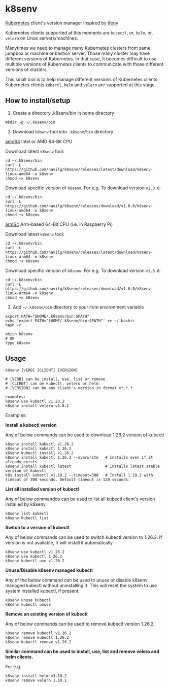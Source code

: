 # k8senv

[Kubernetes](https://kubernetes.io) client's version manager inspired by [tfenv](https://github.com/tfutils/tfenv)

Kubernetes clients supported at this moments are `kubectl`, or, `helm`, or, `velero` on Linux servers/machines.

Manytimes we need to manage many Kubernetes clusters from same jumpbox or machine or bastion server. Those many cluster may have different versions of Kubernetes. In that case, It becomes difficult to use multiple versions of Kubernetes clients to communicate with those different versions of clusters.

This small tool is to help manage different versions of Kubernetes clients. Kubernetes clients `kubectl`, `helm` and `velero` are supported at this stage.

## How to install/setup

1. Create a directory .k8senv/bin in home directory

```
mkdir -p ~/.k8senv/bin
```

2. Download `k8senv` tool into `.k8senv/bin` directory

[amd64](https://github.com/navilg/k8senv/releases/latest/download/k8senv-linux-amd64) Intel or AMD 64-Bit CPU

Download latest `k8senv` tool:
```
cd ~/.k8senv/bin
curl -L https://github.com/navilg/k8senv/releases/latest/download/k8senv-linux-amd64 -o k8senv
chmod +x k8senv
```

Download specific version of `k8senv`. For e.g. To download version `v1.0.0`:

```
cd ~/.k8senv/bin
curl -L https://github.com/navilg/k8senv/releases/download/v1.0.0/k8senv-linux-amd64 -o k8senv
chmod +x k8senv
```

[arm64](https://github.com/navilg/k8senv/releases/latest/download/k8senv-linux-arm64) Arm-based 64-Bit CPU (i.e. in Raspberry Pi)

Download latest `k8senv` tool:
```
cd ~/.k8senv/bin
curl -L https://github.com/navilg/k8senv/releases/latest/download/k8senv-linux-arm64 -o k8senv
chmod +x k8senv
```

Download specific version of `k8senv`. For e.g. To download version `v1.0.0`:

```
cd ~/.k8senv/bin
curl -L https://github.com/navilg/k8senv/releases/download/v1.0.0/k8senv-linux-arm64 -o k8senv
chmod +x k8senv
```

3. Add `~/.k8senv/bin` directory to your `PATH` environment variable

```
export PATH="$HOME/.k8senv/bin:$PATH"
echo 'export PATH="$HOME/.k8senv/bin:$PATH"' >> ~/.bashrc
hash -r
```

```
which k8senv
# OR
type k8senv
```

## Usage

```
k8senv [VERB] [CLIENT] [VERSION]

# [VERB] can be install, use, list or remove
# [CLIENT] can be kubectl, velero or helm
# [VERSION] can be any client's version in format v*.*.*

examples:
k8senv use kubectl v1.23.2
k8senv install velero v1.8.1
```

Examples:

**Install a kubectl version**

Any of below commands can be used to download 1.26.2 version of kubectl

```
k8senv install kubectl v1.26.2
k8senv install kubectl 1.26.2
k8senv kubectl install v1.26.2
k8senv install kubectl 1.26.2 --overwrite   # Installs even if it already exists
k8senv install kubectl latest               # Installs latest stable version of kubectl
k8s install kubectl v1.19.2 --timeout=300   # Install 1.19.2 with timeout of 300 seconds. Default timeout is 120 seconds.
```

**List all installed version of kubectl**

Any of below commandds can be used to list all kubectl client's version installed by k8senv.

```
k8senv list kubectl
k8senv kubectl list
```

**Switch to a version of kubectl**

Any of below commands can be used to switch kubectl version to 1.26.2. If version is not available, It will install it automatically.

```
k8senv use kubectl v1.26.2
k8senv use kubectl 1.26.2
k8senv kubectl use v1.26.2
```

**Unuse/Disable k8senv managed kubectl**

Any of the below command can be used to unuse or disable k8senv managed kubectl without uninstalling it. This will reset the system to use system installed kubectl, if present.

```
k8senv unuse kubectl
k8senv kubectl unuse
```

**Remove an existing version of kubectl**

Any of below commands can be used to remove kubectl version 1.26.2.

```
k8senv remove kubectl v1.26.2
k8senv remove kubectl 1.26.2
k8senv kubectl remove v1.26.2
```

**Similar command can be used to install, use, list and remove velero and helm clients.**

For e.g.

```
k8senv install helm v3.10.2
k8senv remove velero 1.10.1
```